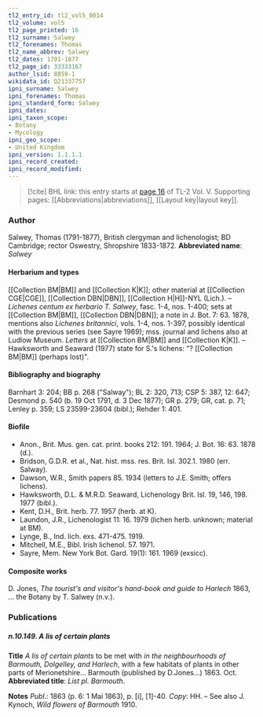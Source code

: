 ```yaml
---
tl2_entry_id: tl2_vol5_0014
tl2_volume: vol5
tl2_page_printed: 16
tl2_surname: Salwey
tl2_forenames: Thomas
tl2_name_abbrev: Salwey
tl2_dates: 1791-1877
tl2_page_id: 33333167
author_lsid: 8859-1
wikidata_id: Q21337757
ipni_surname: Salwey
ipni_forenames: Thomas
ipni_standard_form: Salwey
ipni_dates: 
ipni_taxon_scope: 
- Botany
- Mycology
ipni_geo_scope: 
- United Kingdom
ipni_version: 1.1.1.1
ipni_record_created: 
ipni_record_modified:
---
```



> [!cite] BHL link: this entry starts at [page 16](https://www.biodiversitylibrary.org/page/33333167) of TL-2 Vol. V.
> Supporting pages: [[Abbreviations|abbreviations]], [[Layout key|layout key]].

### Author

Salwey, Thomas (1791-1877), British clergyman and lichenologist; BD Cambridge; rector Oswestry, Shropshire 1833-1872. 
**Abbreviated name**: *Salwey*

#### Herbarium and types

[[Collection BM|BM]] and [[Collection K|K]]; other material at [[Collection CGE|CGE]], [[Collection DBN|DBN]], [[Collection H|H]]-NYL (Lich.). – *Lichenes centum ex herbario T. Salwey*, fasc. 1-4, nos. 1-400; sets at [[Collection BM|BM]], [[Collection DBN|DBN]]; a note in J. Bot. 7: 63. 1878, mentions also *Lichenes britannici*, vols. 1-4, nos. 1-397, possibly identical with the previous series (see Sayre 1969); mss. journal and lichens also at Ludlow Museum. *Letters* at [[Collection BM|BM]] and [[Collection K|K]]. – Hawksworth and Seaward (1977) state for S.'s lichens: "? [[Collection BM|BM]] (perhaps lost)".

#### Bibliography and biography

Barnhart 3: 204; BB p. 268 ("Salway"); BL 2: 320, 713; CSP 5: 387, 12: 647; Desmond p. 540 (b. 19 Oct 1791, d. 3 Dec 1877); GR p. 279; GR, cat. p. 71; Lenley p. 359; LS 23599-23604 (bibl.); Rehder 1: 401.

#### Biofile

- Anon., Brit. Mus. gen. cat. print. books 212: 191. 1964; J. Bot. 16: 63. 1878 (d.).
- Bridson, G.D.R. et al., Nat. hist. mss. res. Brit. Isl. 302.1. 1980 (err. Salway).
- Dawson, W.R., Smith papers 85. 1934 (letters to J.E. Smith; offers lichens).
- Hawksworth, D.L. & M.R.D. Seaward, Lichenology Brit. Isl. 19, 146, 198. 1977 (bibl.).
- Kent, D.H., Brit. herb. 77. 1957 (herb. at K).
- Laundon, J.R., Lichenologist 11: 16. 1979 (lichen herb. unknown; material at BM).
- Lynge, B., Ind. lich. exs. 471-475. 1919.
- Mitchell, M.E., Bibl. Irish lichenol. 57. 1971.
- Sayre, Mem. New York Bot. Gard. 19(1): 161. 1969 (exsicc).

#### Composite works

D. Jones, *The tourist's and visitor's hand-book and guide to Harlech* 1863, ... the Botany by T. Salwey (n.v.).

### Publications

##### n.10.149. A lis of certain plants

**Title**
*A lis of certain plants* to be met with *in the neighbourhoods of Barmouth, Dolgelley, and Harlech*, with a few habitats of plants in other parts of Merionetshire... Barmouth (published by D.Jones...) 1863. Oct.
**Abbreviated title**: *List pl. Barmouth*.

**Notes**
*Publ*.: 1863 (p. 6: 1 Mai 1863), p. \[i\], \[1\]-40. *Copy*: HH. – See also J. Kynoch, *Wild flowers of Barmouth* 1910.

